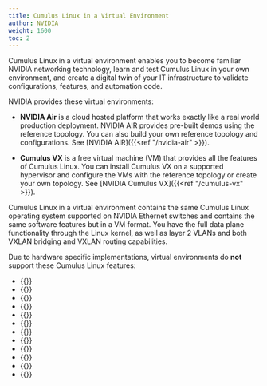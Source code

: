 ```yaml
---
title: Cumulus Linux in a Virtual Environment
author: NVIDIA
weight: 1600
toc: 2
---
```

Cumulus Linux in a virtual environment enables you to become familiar NVIDIA networking technology, learn and test Cumulus Linux in your own environment, and create a digital twin of your IT infrastructure to validate configurations, features, and automation code.

NVIDIA provides these virtual environments:
<!-- vale off -->
- **NVIDIA Air** is a cloud hosted platform that works exactly like a real world production deployment. NVIDIA AIR provides pre-built demos using the reference topology. You can also build your own reference topology and configurations. See [NVIDIA AIR]({{<ref "/nvidia-air" >}}).
<!-- vale on -->
- **Cumulus VX** is a free virtual machine (VM) that provides all the features of Cumulus Linux. You can install Cumulus VX on a supported hypervisor and configure the VMs with the reference topology or create your own topology. See [NVIDIA Cumulus VX]({{<ref "/cumulus-vx" >}}).

Cumulus Linux in a virtual environment contains the same Cumulus Linux operating system supported on NVIDIA Ethernet switches and contains the same software features but in a VM format. You have the full data plane functionality through the Linux kernel, as well as layer 2 VLANs and both VXLAN bridging and VXLAN routing capabilities.

Due to hardware specific implementations, virtual environments do **not** support these Cumulus Linux features:
- {{<link url="Netfilter-ACLs" text="ACL configuration with the cl-acltool command ">}}
- {{<link url="Smart-System-Manager" >}}
- {{<link url="Precision-Time-Protocol-PTP" >}}
- {{<link url="Prescriptive-Topology-Manager-PTM" >}}
- {{<link url="Port-Security" >}}
- {{<link url="SPAN-and-ERSPAN" >}}
- {{<link url="Monitoring-System-Hardware/#sensors-command" text="Temperature and sensor outputs">}}
- {{<link url="Quality-of-Service/#mark-and-remark-traffic" text="Packet marking and remarking">}}
- {{<link url="Quality-of-Service" text="QoS buffer management and buffer monitoring">}}
- {{<link url="Quality-of-Service/#policing-and-shaping" text="QoS shaping ">}}
- {{<link url="Mellanox-WJH" >}}
- {{<link url="Network-Address-Translation-NAT" >}}
